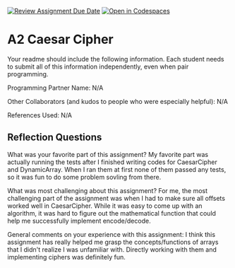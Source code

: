 [![Review Assignment Due Date](https://classroom.github.com/assets/deadline-readme-button-22041afd0340ce965d47ae6ef1cefeee28c7c493a6346c4f15d667ab976d596c.svg)](https://classroom.github.com/a/EMzpsL_M)
[![Open in Codespaces](https://classroom.github.com/assets/launch-codespace-2972f46106e565e64193e422d61a12cf1da4916b45550586e14ef0a7c637dd04.svg)](https://classroom.github.com/open-in-codespaces?assignment_repo_id=18191929)


# A2 Caesar Cipher

Your readme should include the following information. Each student needs to submit all of this information independently, even when pair programming. 

Programming Partner Name: N/A

Other Collaborators (and kudos to people who were especially helpful): N/A

References Used: N/A


## Reflection Questions

What was your favorite part of this assignment?
My favorite part was actually running the tests after I finished writing codes for CaesarCipher and DynamicArray. When I ran them at first none of them passed any tests, so it was fun to do some problem sovling from there.

What was most challenging about this assignment?
For me, the most challenging part of the assignment was when I had to make sure all offsets worked well in CaesarCipher. While it was easy to come up with an algorithm, it was hard to figure out the mathematical function that could help me successfully implement encode/decode.

General comments on your experience with this assignment:
I think this assignment has really helped me grasp the concepts/functions of arrays that I didn't realize I was unfamiliar with. Directly working with them and implementing ciphers was definitely fun.
